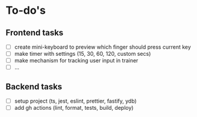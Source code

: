 # To-do's

## Frontend tasks

- [ ] create mini-keyboard to preview which finger should press current key
- [ ] make timer with settings (15, 30, 60, 120, custom secs)
- [ ] make mechanism for tracking user input in trainer
- [ ] ...

## Backend tasks

- [ ] setup project (ts, jest, eslint, prettier, fastify, ydb)
- [ ] add gh actions (lint, format, tests, build, deploy)
